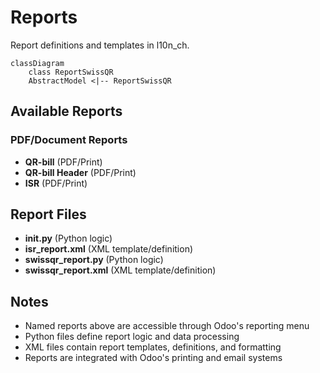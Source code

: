 # Reports

Report definitions and templates in l10n_ch.

```mermaid
classDiagram
    class ReportSwissQR
    AbstractModel <|-- ReportSwissQR
```

## Available Reports

### PDF/Document Reports
- **QR-bill** (PDF/Print)
- **QR-bill Header** (PDF/Print)
- **ISR** (PDF/Print)


## Report Files

- **__init__.py** (Python logic)
- **isr_report.xml** (XML template/definition)
- **swissqr_report.py** (Python logic)
- **swissqr_report.xml** (XML template/definition)

## Notes
- Named reports above are accessible through Odoo's reporting menu
- Python files define report logic and data processing
- XML files contain report templates, definitions, and formatting
- Reports are integrated with Odoo's printing and email systems
